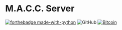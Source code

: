 # M.A.C.C. Server
[![forthebadge made-with-python](http://ForTheBadge.com/images/badges/made-with-python.svg)](https://www.python.org/)
![GitHub](https://img.shields.io/github/license/3top1a/M.A.C.C.-server?color=critical&style=for-the-badge)
[![Bitcoin](https://img.shields.io/static/v1?label=Donate&message=BTC&color=critical?style=for-the-badge&logo=bitcoin)](https://www.python.org/)
